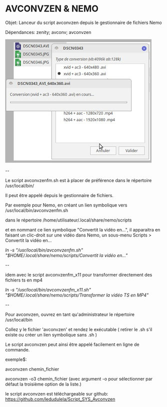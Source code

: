 # AVCONVZEN & NEMO
Objet: Lanceur du script avconvzen depuis le gestionnaire de fichiers Nemo

Dépendances: zenity; avconv; avconvzen

![screenshot](https://github.com/ledudulela/Script_CAJA_Avconvzen/blob/master/avconvzenfm.jpg)

--

Le script avconvzenfm.sh est à placer de préférence dans le répertoire /usr/local/bin/

Il peut être appelé depuis le gestionnaire de fichiers.

Par exemple pour Nemo, en créant un lien symbolique vers /usr/local/bin/avconvzenfm.sh

dans le répertoire /home/utilisateur/.local/share/nemo/scripts

et en nommant ce lien symbolique "Convertit la vidéo en...", il apparaitra en faisant un
 clic-droit sur une vidéo dans Nemo, un sous-menu Scripts > Convertit la vidéo en...

*ln -s "/usr/local/bin/avconvzenfm.sh" "$HOME/.local/share/nemo/scripts/Convertit la vidéo en..."*

--

idem avec le script avconvzenfm_x11 pour transformer directement des fichiers ts en mp4 

*ln -s "/usr/local/bin/avconvzenfm_x11.sh" "$HOME/.local/share/nemo/scripts/Transformer la vidéo TS en MP4"*

--

Pour avconvzen, ouvrez en tant qu'administrateur le répertoire /usr/local/bin

Collez y le fichier 'avconvzen' et rendez le exécutable ( retirer le .sh s'il existe ou créer un lien symbolique sans .sh )

Le script avconvzen peut ainsi être appelé facilement en ligne de commande.

exemple$: 

avconvzen chemin_fichier

avconvzen -o3 chemin_fichier (avec argument -o pour sélectionner par défaut la troisième option de la liste.)

le script avconvzen est téléchargeable sur github: 
https://github.com/ledudulela/Script_SYS_Avconvzen


